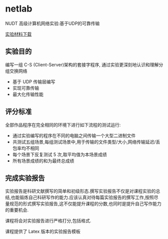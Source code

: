# netlab

NUDT 高级计算机网络实验:基于UDP的可靠传输

[实验材料下载](https://github.com/luzhixing12345/netlab/releases/download/v0.0.1/default.7z)



## 实验目的

编写一组 C-S (Client-Server)架构的套接字程序, 通过实验更深刻地认识和理解分组交换网络

- 基于 UDP 传输层编写
- 实现可靠传输
- 最大化传输性能

## 评分标准

全部作品程序在完全相同的环境下进行如下流程的测试运行:

- 通过实验编写的程序在不同的电脑之间传输一个大型二进制文件
- 共测试五组场景,每组测试场景中,用于传输的文件类型/大小,网络传输延迟/丢包率均不相同
- 每个场景下反复测试 5 次,取平均值为本场景成绩
- 所有场景成绩的和为最终总成绩

## 完成实验报告

实验报告是科研文献撰写的简单和初级形态.撰写实验报告不仅是对课程实验的总
结,也能锻炼自己科研写作的能力.应该认真对待每篇实验报告的撰写工作,按照尽
量规范的形式撰写实验报告,这不仅能提升课程的分数,也同时是提升自己写作能力
的重要机会.

课程将会对实验报告进行严格打分,包括格式.

课程提供了 Latex 版本的实验报告模板
